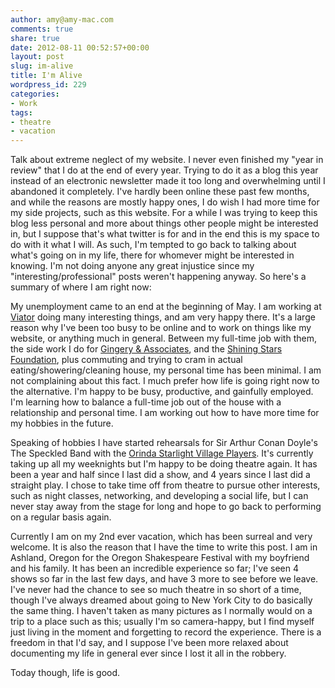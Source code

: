 ```yaml
---
author: amy@amy-mac.com
comments: true
share: true
date: 2012-08-11 00:52:57+00:00
layout: post
slug: im-alive
title: I'm Alive
wordpress_id: 229
categories:
- Work
tags:
- theatre
- vacation
---
```


Talk about extreme neglect of my website. I never even finished my "year in review" that I do at the end of every year. Trying to do it as a blog this year instead of an electronic newsletter made it too long and overwhelming until I abandoned it completely. I've hardly been online these past few months, and while the reasons are mostly happy ones, I do wish I had more time for my side projects, such as this website. For a while I was trying to keep this blog less personal and more about things other people might be interested in, but I suppose that's what twitter is for and in the end this is my space to do with it what I will. As such, I'm tempted to go back to talking about what's going on in my life, there for whomever might be interested in knowing. I'm not doing anyone any great injustice since my "interesting/professional" posts weren't happening anyway. So here's a summary of where I am right now:

My unemployment came to an end at the beginning of May. I am working at [Viator](http://www.viator.com) doing many interesting things, and am very happy there. It's a large reason why I've been too busy to be online and to work on things like my website, or anything much in general. Between my full-time job with them, the side work I do for [Gingery & Associates](http://www.gingeryinfo.com), and the [Shining Stars Foundation](http://www.shiningstarsfoundation.org), plus commuting and trying to cram in actual eating/showering/cleaning house, my personal time has been minimal. I am not complaining about this fact. I much prefer how life is going right now to the alternative. I'm happy to be busy, productive, and gainfully employed. I'm learning how to balance a full-time job out of the house with a relationship and personal time. I am working out how to have more time for my hobbies in the future.

Speaking of hobbies I have started rehearsals for Sir Arthur Conan Doyle's The Speckled Band with the [Orinda Starlight Village Players](http://www.orsvp.org). It's currently taking up all my weeknights but I'm happy to be doing theatre again. It has been a year and half since I last did a show, and 4 years since I last did a straight play. I chose to take time off from theatre to pursue other interests, such as night classes, networking, and developing a social life, but I can never stay away from the stage for long and hope to go back to performing on a regular basis again.

Currently I am on my 2nd ever vacation, which has been surreal and very welcome. It is also the reason that I have the time to write this post. I am in Ashland, Oregon for the Oregon Shakespeare Festival with my boyfriend and his family. It has been an incredible experience so far; I've seen 4 shows so far in the last few days, and have 3 more to see before we leave. I've never had the chance to see so much theatre in so short of a time, though I've always dreamed about going to New York City to do basically the same thing. I haven't taken as many pictures as I normally would on a trip to a place such as this; usually I'm so camera-happy, but I find myself just living in the moment and forgetting to record the experience. There is a freedom in that I'd say, and I suppose I've been more relaxed about documenting my life in general ever since I lost it all in the robbery.

Today though, life is good.
